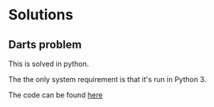 # Solutions
## Darts problem
This is solved in python. 

The the only system requirement is that it's run in Python 3.

The code can be found [here](darts.py)